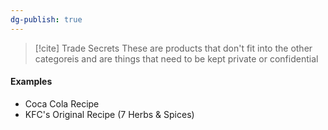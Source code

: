 ```yaml
---
dg-publish: true
---
```


>[!cite] Trade Secrets
>These are products that don't fit into the other categoreis and are things that need to be kept private or confidential

#### Examples
- Coca Cola Recipe
- KFC's Original Recipe (7 Herbs & Spices)

